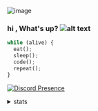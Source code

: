 ![image](https://i.imgur.com/8SggKJt.gif)


### hi , What's up?       ![alt text](https://i.imgur.com/auRW6IX.gif "Logo Title Text 1"  )
  
  ```python
while (alive) {
    eat();
    sleep();
    code();
    repeat();
}
```
[![Discord Presence](https://lanyard-profile-readme.vercel.app/api/526350064877043727?hideStatus=true&)](https://discord.com/users/526350064877043727)
<details>
<summary>stats</summary>
<br>
  
[![Top Langs](https://github-readme-stats.vercel.app/api/top-langs/?username=XOOLE)](https://github.com/anuraghazra/github-readme-stats)
  
[![Discord Presence](https://lanyard-profile-readme.vercel.app/api/94490510688792576?theme=dark&bg=06090f&animated=true&hideDiscrim=true&borderRadius=30px&idleMessage=Probably%20doing%20something%20else...)](https://discord.com/users/94490510688792576)


</details>
